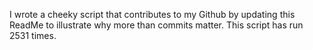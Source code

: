 I wrote a cheeky script that contributes to my Github by updating this ReadMe to illustrate why more than commits matter. This script has run 2531 times.